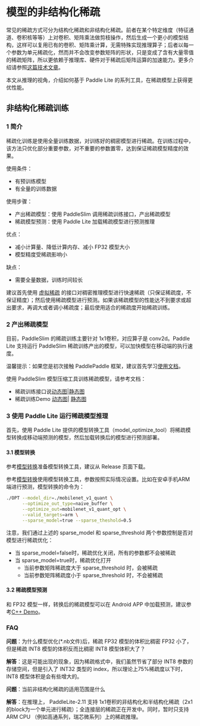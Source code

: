 # 模型的非结构化稀疏

常见的稀疏方式可分为结构化稀疏和非结构化稀疏。前者在某个特定维度（特征通道、卷积核等等）上对卷积、矩阵乘法做剪枝操作，然后生成一个更小的模型结构，这样可以复用已有的卷积、矩阵乘计算，无需特殊实现推理算子；后者以每一个参数为单元稀疏化，然而并不会改变参数矩阵的形状，只是变成了含有大量零值的稀疏矩阵，所以更依赖于推理库、硬件对于稀疏后矩阵运算的加速能力。更多介绍请参照[这篇技术文章](https://mp.weixin.qq.com/s/l__C5IOu3z7uQdcWKnViOw)。

本文从推理的视角，介绍如何基于 Paddle Lite 的系列工具，在稀疏模型上获得更优性能。

## 非结构化稀疏训练

### 1 简介

稀疏化训练是使用全量训练数据，对训练好的稠密模型进行稀疏。在训练过程中，该方法只优化部分重要参数，对不重要的参数置零，达到保证稀疏模型精度的效果。

使用条件：

- 有预训练模型
- 有全量的训练数据

使用步骤：

-  产出稀疏模型：使用 PaddleSlim 调用稀疏训练接口，产出稀疏模型
-  稀疏模型预测：使用 Paddle Lite 加载稀疏模型进行预测推理

优点：

-  减小计算量、降低计算内存、减小 FP32 模型大小
-  模型精度受稀疏影响小

缺点：

-  需要全量数据，训练时间较长

建议首先使用 [虚拟稀疏](https://github.com/PaddlePaddle/PaddleSlim/blob/develop/paddleslim/auto_compression/utils/prune_model.py#L12) 的接口对稠密推理模型进行快速稀疏（只保证稀疏度，不保证精度）；然后使用稀疏模型进行预测。如果该稀疏模型的性能达不到要求或超出要求，再调大或者调小稀疏度；最后使用适合的稀疏度开始稀疏训练。

### 2 产出稀疏模型

目前，PaddleSlim 的稀疏训练主要针对 1x1卷积，对应算子是 conv2d。Paddle Lite 支持运行 PaddleSlim 稀疏训练产出的模型，可以加快模型在移动端的执行速度。

温馨提示：如果您是初次接触 PaddlePaddle 框架，建议首先学习[使用文档](https://www.paddlepaddle.org.cn/documentation/docs/zh/beginners_guide/index_cn.html)。

使用 PaddleSlim 模型压缩工具训练稀疏模型，请参考文档：
* 稀疏训练接口说[动态图](https://github.com/PaddlePaddle/PaddleSlim/blob/develop/docs/zh_cn/api_cn/dygraph/pruners/unstructured_pruner.rst)|[静态图](https://github.com/PaddlePaddle/PaddleSlim/blob/develop/docs/zh_cn/api_cn/static/prune/unstructured_prune_api.rst)
* 稀疏训练Demo [动态图](https://github.com/PaddlePaddle/PaddleSlim/tree/develop/demo/dygraph/unstructured_pruning)| [静态图](https://github.com/PaddlePaddle/PaddleSlim/tree/develop/demo/unstructured_prune)


### 3 使用 Paddle Lite 运行稀疏模型推理

首先，使用 Paddle Lite 提供的模型转换工具（model_optimize_tool）将稀疏模型转换成移动端预测的模型，然后加载转换后的模型进行预测部署。

#### 3.1 模型转换

参考[模型转换](../user_guides/model_optimize_tool.md)准备模型转换工具，建议从 Release 页面下载。

参考[模型转换](../user_guides/model_optimize_tool.md)使用模型转换工具，参数按照实际情况设置。比如在安卓手机ARM端进行预测，模型转换的命令为：

```bash
./OPT --model_dir=./mobilenet_v1_quant \
      --optimize_out_type=naive_buffer \
      --optimize_out=mobilenet_v1_quant_opt \
      --valid_targets=arm \
      --sparse_model=true --sparse_theshold=0.5
```

注意，我们通过上述的 sparse_model 和 sparse_threshold 两个参数控制是否对模型进行稀疏优化：

 - 当 sparse_model=false时，稀疏优化关闭，所有的参数都不会被稀疏
 - 当 sparse_model=true时，稀疏优化打开
	 - 当前参数矩阵稀疏度大于 sparse_threshold 时，会被稀疏
	 - 当前参数矩阵稀疏度小于 sparse_threshold 时，不会被稀疏

#### 3.2 稀疏模型预测

和 FP32 模型一样，转换后的稀疏模型可以在 Android APP 中加载预测，建议参考[C++ Demo](./cpp_demo.md)。


### FAQ

**问题**：为什么模型优化(*.nb文件)后，稀疏 FP32 模型的体积比稠密 FP32 小了，但是稀疏 INT8 模型的体积反而比稠密 INT8 模型体积大了？

**解答**：这是可能出现的现象，因为稀疏格式中，我们虽然节省了部分 INT8 参数的存储空间，但是引入了 INT32 类型的 index，所以理论上75%稀疏度以下时，INT8 模型体积是会有些增大的。

**问题**：当前非结构化稀疏的适用范围是什么
  
**解答**：在推理上， PaddleLite-2.11 支持 1x1卷积的非结构化和半结构化稀疏（2x1 的block为一个单元进行稀疏）；全连接层的稀疏正在开发中。同时，暂时只支持 ARM CPU （例如高通系列，瑞芯微系列）上的稀疏推理。
